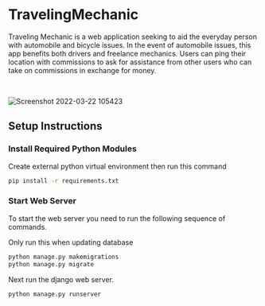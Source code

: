 # TravelingMechanic

Traveling Mechanic is a web application seeking to aid the everyday person with automobile and bicycle issues. In the event of automobile issues, this app benefits both drivers and freelance mechanics. Users can ping their location with commissions to ask for assistance from other users who can take on commissions in exchange for money.

<br>

![Screenshot 2022-03-22 105423](https://user-images.githubusercontent.com/53315150/159510968-2dd746bf-c224-4279-99c3-862086c4d132.png)

## Setup Instructions

### Install Required Python Modules

Create external python virtual environment then run this command
```bash
pip install -r requirements.txt
```
### Start Web Server

To start the web server you need to run the following sequence of commands.

Only run this when updating database
```bash
python manage.py makemigrations
python manage.py migrate
```

Next run the django web server.
```bash
python manage.py runserver
```
